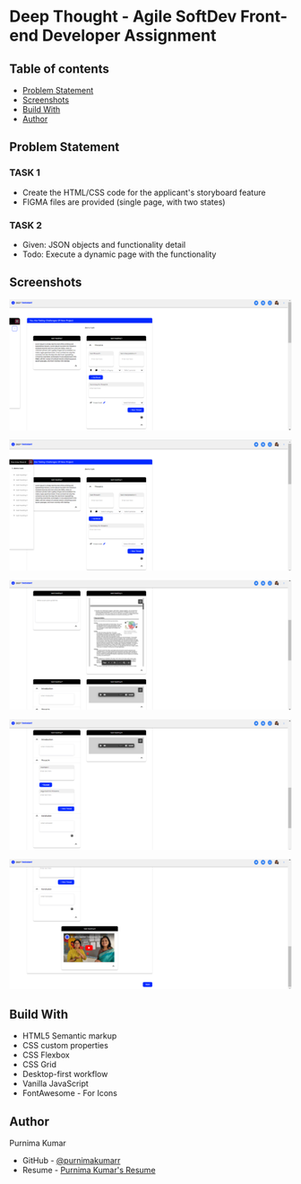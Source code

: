 # Deep Thought - Agile SoftDev Front-end Developer Assignment

## Table of contents

- [Problem Statement](#problem-statement)
- [Screenshots](#screenshots)
- [Build With](#build-with)
- [Author](#author)

## Problem Statement

### TASK 1

- Create the HTML/CSS code for the applicant's storyboard feature
- FIGMA files are provided (single page, with two states)

### TASK 2

- Given: JSON objects and functionality detail
- Todo: Execute a dynamic page with the functionality

## Screenshots

![Desktop view of the journey board](./images/desktop-view.png)

![Desktop view if expanded sidebar](./images/active-state.png)

![](./images/desktop-view-2.png)

![](./images/desktop-view-3.png)

![](./images/desktop-view-4.png)

## Build With

- HTML5 Semantic markup
- CSS custom properties
- CSS Flexbox
- CSS Grid
- Desktop-first workflow
- Vanilla JavaScript
- FontAwesome - For Icons

## Author

Purnima Kumar

- GitHub - [@purnimakumarr](https://github.com/purnimakumarr)
- Resume - [Purnima Kumar's Resume](https://drive.google.com/file/d/1irX1J0xEVyPZ58Pxmd-o8E1FnzDetwT1/view?usp=sharing)
